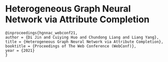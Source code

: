 # Heterogeneous Graph Neural Network via Attribute Completion

```
@inproceedings{hgnnac_webconf21,
author = {Di Jin and Cuiying Huo and Chundong Liang and Liang Yang},
title = {Heterogeneous Graph Neural Network via Attribute Completion},
booktitle = {Proceedings of The Web Conference (WebConf)},
year = {2021}
}
```